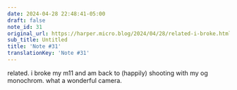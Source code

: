 ```yaml
---
date: 2024-04-28 22:48:41-05:00
draft: false
note_id: 31
original_url: https://harper.micro.blog/2024/04/28/related-i-broke.html
sub_title: Untitled
title: 'Note #31'
translationKey: 'Note #31'
---
```


related. i broke my m11 and am back to (happily) shooting with my og monochrom. what a wonderful camera.